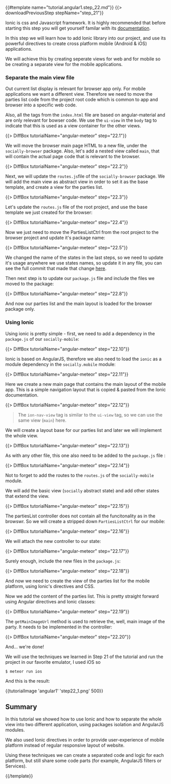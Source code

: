 {{#template name="tutorial.angular1.step_22.md"}}
{{> downloadPreviousStep stepName="step_21"}}

Ionic is css and Javascript framework. It is highly recommended that before starting this step you will get yourself familar with its [documentation](http://ionicframework.com/docs/).

In this step we will learn how to add Ionic library into our project, and use its powerful directives to create cross platform mobile (Android & iOS) applications. 

We will achieve this by creating seperate views for web and for mobile  so be creating a separate view for the mobile applications. 

### Separate the main view file

Out current list display is relevant for browser app only. For mobile applications we want a different view. Therefore we need to move the parties list code from the project root code which is common to app and browser into a specific web code. 

Also, all the tags from the `index.html` file are based on angular-material and are only relevant for bowser code. We use the `ui-view` in the `body` tag to indicate that this is used as a view container for the other views. 

{{> DiffBox tutorialName="angular-meteor" step="22.1"}}

We will move the browser main page HTML to a new file, under the `socially-browser` package. Also, let's add a nested view called `main`, that will contain the actual page code that is relevant to the browser.

{{> DiffBox tutorialName="angular-meteor" step="22.2"}}

Next, we will update the `routes.js`file of the `socially-browser` package. We will add the main view as abstract view in order to set it as the base template, and create a view for the parties list.

{{> DiffBox tutorialName="angular-meteor" step="22.3"}}

Let's update the `routes.js` file of the root project, and use the base template we just created for the browser:

{{> DiffBox tutorialName="angular-meteor" step="22.4"}}

Now we just need to move the PartiesListCtrl from the root project to the browser project and update it's package name:

{{> DiffBox tutorialName="angular-meteor" step="22.5"}}

We changed the name of the states in the last steps, so we need to update it's usage anywhere we use states names, so update it in any file, you can see the full commit that made that change [here](https://github.com/Urigo/meteor-angular-socially/commit/df078be907d053cbd1ffa6071368a60c8f929b97).

Then next step is to update our `package.js` file and include the files we moved to the package: 

{{> DiffBox tutorialName="angular-meteor" step="22.8"}}

And now our parties list and the main layout is loaded for the browser package only.

### Using Ionic

Using ionic is pretty simple - first, we need to add a dependency in the `package.js` of our `socially-mobile`:

{{> DiffBox tutorialName="angular-meteor" step="22.10"}}

Ionic is based on AngularJS, therefore we also need to load the `ionic` as a module dependency in the `socially.mobile` module:

{{> DiffBox tutorialName="angular-meteor" step="22.11"}}

Here we create a new main page that contains the main layout of the mobile app. This is a simple navigation layout that is  copied & pasted from the Ionic documentation.

{{> DiffBox tutorialName="angular-meteor" step="22.12"}}

> The `ion-nav-view` tag is similar to the `ui-view` tag, so we can use the same view (`main`) here.

We will create a layout base for our parties list and later we will implement the whole view.

{{> DiffBox tutorialName="angular-meteor" step="22.13"}}

As with any other file, this one also need to be added to the `package.js` file :

{{> DiffBox tutorialName="angular-meteor" step="22.14"}}

Not to forget to add the routes to the `routes.js` of the `socially-mobile` module.

We will add the basic view (`socially` abstract state) and add other states that extend the view.

{{> DiffBox tutorialName="angular-meteor" step="22.15"}}

The partiesList controller does not contain all the funcitonality as in the browswr. So we will create a stripped down `PartiesListCtrl` for our mobile:

{{> DiffBox tutorialName="angular-meteor" step="22.16"}}

We will attach the new controller to our state:

{{> DiffBox tutorialName="angular-meteor" step="22.17"}}

Surely enough, include the new files in the `package.js`:

{{> DiffBox tutorialName="angular-meteor" step="22.18"}}

And now we need to create the view of the parties list for the mobile platform, using Ionic's directives and CSS.

Now we add the content of the parties list. This is pretty straight forward using Angular directives and Ionic classes:

{{> DiffBox tutorialName="angular-meteor" step="22.19"}}

The `getMainImageUrl` method is used to retrieve the, well, main image of the party. It needs to be implemented in the controller:

{{> DiffBox tutorialName="angular-meteor" step="22.20"}}

And... we're done!

We will use the techniques we learned in Step 21 of the tutorial and run the project in our favorite emulator, I used iOS so

    $ meteor run ios

And this is the result:

{{tutorialImage 'angular1' 'step22_1.png' 500}}

## Summary

In this tutorial we showed how to use Ionic and how to separate the whole view into two different application, using packages isolation and AngularJS modules.

We also used Ionic directives in order to provide user-experience of mobile platform instead of regular responsive layout of website.

Using these techniques we can create a separated code and logic for each platform, but still share some code parts (for example, AngularJS filters or Services).

{{/template}}
